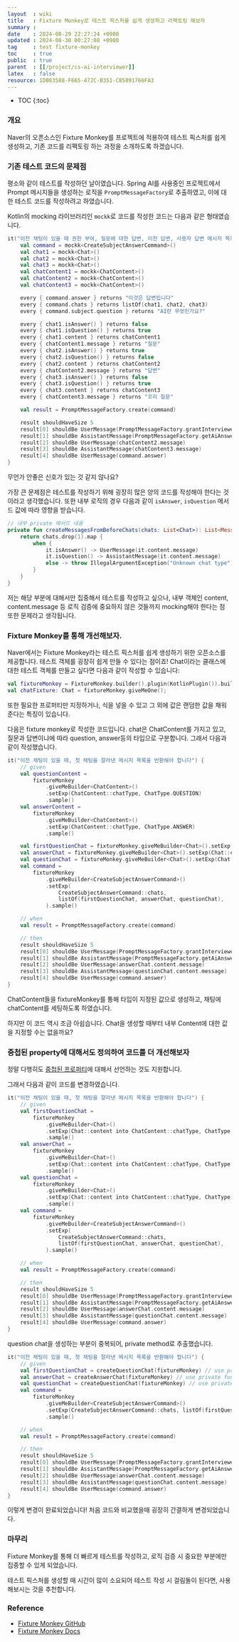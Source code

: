 ```yaml
---
layout  : wiki
title   : Fixture Monkey로 테스트 픽스처를 쉽게 생성하고 리팩토링 해보자 
summary : 
date    : 2024-08-29 22:27:24 +0900
updated : 2024-08-30 00:27:08 +0900
tag     : test fixture-monkey
toc     : true
public  : true
parent  : [[/project/cs-ai-interviewer]]
latex   : false
resource: 1D083588-F665-472C-B351-C85891766FA3
---
```

* TOC
{:toc}

### 개요

Naver의 오픈소스인 Fixture Monkey를 프로젝트에 적용하여 테스트 픽스처를 쉽게 생성하고, 기존 코드를 리팩토링 하는 과정을 소개하도록 하겠습니다.

### 기존 테스트 코드의 문제점

평소와 같이 테스트를 작성하던 날이였습니다. Spring AI를 사용중인 프로젝트에서 Prompt 메시지들을 생성하는 로직을 `PromptMessageFactory`로 추출하였고, 이에 대한 테스트 코드를 작성하려고 하였습니다.

Kotlin의 mocking 라이브러리인 `mockk`로 코드를 작성한 코드는 다음과 같은 형태였습니다.

```kotlin
it("이전 채팅이 있을 때 권한 부여, 질문에 대한 답변, 이전 답변, 사용자 답변 메시지 목록을 반환한다") {
	val command = mockk<CreateSubjectAnswerCommand>()
	val chat1 = mockk<Chat>()
	val chat2 = mockk<Chat>()
	val chat3 = mockk<Chat>()
	val chatContent1 = mockk<ChatContent>()
	val chatContent2 = mockk<ChatContent>()
	val chatContent3 = mockk<ChatContent>()

	every { command.answer } returns "이것은 답변입니다"
	every { command.chats } returns listOf(chat1, chat2, chat3)
	every { command.subject.question } returns "AI란 무엇인가요?"

	every { chat1.isAnswer() } returns false
	every { chat1.isQuestion() } returns true
	every { chat1.content } returns chatContent1
	every { chatContent1.message } returns "질문"
	every { chat2.isAnswer() } returns true
	every { chat2.isQuestion() } returns false
	every { chat2.content } returns chatContent2
	every { chatContent2.message } returns "답변"
	every { chat3.isAnswer() } returns false
	every { chat3.isQuestion() } returns true
	every { chat3.content } returns chatContent3
	every { chatContent3.message } returns "꼬리 질문"

	val result = PromptMessageFactory.create(command)

	result shouldHaveSize 5
	result[0] shouldBe UserMessage(PromptMessageFactory.grantInterviewerRoleMessage)
	result[1] shouldBe AssistantMessage(PromptMessageFactory.getAiAnswerContentFromQuestion(command.subject.question))
	result[2] shouldBe UserMessage(chatContent2.message)
	result[3] shouldBe AssistantMessage(chatContent3.message)
	result[4] shouldBe UserMessage(command.answer)
}

```

무언가 안좋은 신호가 있는 것 같지 않나요? 

가장 큰 문제점은 테스트를 작성하기 위해 굉장히 많은 양의 코드를 작성해야 한다는 것이라고 생각했습니다. 또한 내부 로직의 경우 다음과 같이 `isAnswer`, `isQuestion` 메서드 값에 따라 영향을 받습니다. 

```kotlin
// 내부 private 메서드 내용
private fun createMessagesFromBeforeChats(chats: List<Chat>): List<Message> {
	return chats.drop(1).map {
		when {
			it.isAnswer() -> UserMessage(it.content.message)
			it.isQuestion() -> AssistantMessage(it.content.message)
			else -> throw IllegalArgumentException("Unknown chat type")
		}
	}
}
```

저는 해당 부분에 대해서만 집중해서 테스트를 작성하고 싶으나, 내부 객체인 content, content.message 등 로직 검증에 중요하지 않은 것들까지 mocking해야 한다는 점 또한 문제라고 생각됩니다.

### Fixture Monkey를 통해 개선해보자.

Naver에서는 Fixture Monkey라는 테스트 픽스처를 쉽게 생성하기 위한 오픈소스를 제공합니다. 테스트 객체를 굉장히 쉽게 만들 수 있다는 점이죠! Chat이라는 클래스에 대한 테스트 객체를 만들고 싶다면 다음과 같이 작성할 수 있습니다:

```kotlin
val fixtureMonkey = FixtureMonkey.builder().plugin(KotlinPlugin()).build()
val chatFixture: Chat = fixtureMonkey.giveMeOne();
```

또한 필요한 프로퍼티만 지정하거나, 식을 넣을 수 있고 그 외에 값은 랜덤한 값을 채워준다는 특징이 있습니다.

다음은 fixture monkey로 작성한 코드입니다. chat은 ChatContent를 가지고 있고, 질문과 답변이냐에 따라 question, answer등의 타입으로 구분합니다. 그래서 다음과 같이 작성했습니다.

```kotlin
it("이전 채팅이 있을 때, 첫 채팅을 잘라낸 메시지 목록을 반환해야 합니다") {
	// given
	val questionContent =
		fixtureMonkey
			.giveMeBuilder<ChatContent>()
			.setExp(ChatContent::chatType, ChatType.QUESTION)
			.sample()
	val answerContent =
		fixtureMonkey
			.giveMeBuilder<ChatContent>()
			.setExp(ChatContent::chatType, ChatType.ANSWER)
			.sample()

	val firstQuestionChat = fixtureMonkey.giveMeBuilder<Chat>().setExp(Chat::content, questionContent).sample()
	val answerChat = fixtureMonkey.giveMeBuilder<Chat>().setExp(Chat::content, answerContent).sample()
	val questionChat = fixtureMonkey.giveMeBuilder<Chat>().setExp(Chat::content, questionContent).sample()
	val command =
		fixtureMonkey
			.giveMeBuilder<CreateSubjectAnswerCommand>()
			.setExp(
				CreateSubjectAnswerCommand::chats,
				listOf(firstQuestionChat, answerChat, questionChat),
			).sample()

	// when
	val result = PromptMessageFactory.create(command)

	// then
	result shouldHaveSize 5
	result[0] shouldBe UserMessage(PromptMessageFactory.grantInterviewerRoleMessage)
	result[1] shouldBe AssistantMessage(PromptMessageFactory.getAiAnswerContentFromQuestion(command.subject.question))
	result[2] shouldBe UserMessage(answerChat.content.message)
	result[3] shouldBe AssistantMessage(questionChat.content.message)
	result[4] shouldBe UserMessage(command.answer)
}

```

ChatContent들을 fixtureMonkey를 통해 타입이 지정된 값으로 생성하고, 채팅에 chatContent를 세팅하도록 하였습니다.

하지만 이 코드 역시 조금 아쉽습니다. Chat을 생성할 때부터 내부 Content에 대한 값을 지정할 수는 없을까요?

### 중첩된 property에 대해서도 정의하여 코드를 더 개선해보자

정말 다행히도 [중첩된 프로퍼티](https://naver.github.io/fixture-monkey/v1-0-0-kor/docs/plugins/kotlin-plugin/kotlin-exp/#%ec%a4%91%ec%b2%a9%eb%90%9c-%ed%94%84%eb%a1%9c%ed%8d%bc%ed%8b%b0%eb%a5%bc-%ec%b0%b8%ec%a1%b0)에 대해서 선언하는 것도 지원합니다.

그래서 다음과 같이 코드를 변경하였습니다.

```kotlin
it("이전 채팅이 있을 때, 첫 채팅을 잘라낸 메시지 목록을 반환해야 합니다") {
	// given
	val firstQuestionChat =
		fixtureMonkey
			.giveMeBuilder<Chat>()
			.setExp(Chat::content into ChatContent::chatType, ChatType.QUESTION)
			.sample()
	val answerChat =
		fixtureMonkey
			.giveMeBuilder<Chat>()
			.setExp(Chat::content into ChatContent::chatType, ChatType.ANSWER)
			.sample()
	val questionChat =
		fixtureMonkey
			.giveMeBuilder<Chat>()
			.setExp(Chat::content into ChatContent::chatType, ChatType.QUESTION)
			.sample()
	val command =
		fixtureMonkey
			.giveMeBuilder<CreateSubjectAnswerCommand>()
			.setExp(
				CreateSubjectAnswerCommand::chats,
				listOf(firstQuestionChat, answerChat, questionChat),
			).sample()

	// when
	val result = PromptMessageFactory.create(command)

	// then
	result shouldHaveSize 5
	result[0] shouldBe UserMessage(PromptMessageFactory.grantInterviewerRoleMessage)
	result[1] shouldBe AssistantMessage(PromptMessageFactory.getAiAnswerContentFromQuestion(command.subject.question))
	result[2] shouldBe UserMessage(answerChat.content.message)
	result[3] shouldBe AssistantMessage(questionChat.content.message)
	result[4] shouldBe UserMessage(command.answer)
}
```

question chat을 생성하는 부분이 중복되어, private method로 추출했습니다.

```kotlin
it("이전 채팅이 있을 때, 첫 채팅을 잘라낸 메시지 목록을 반환해야 합니다") {
	// given
	val firstQuestionChat = createQuestionChat(fixtureMonkey) // use private function
	val answerChat = createAnswerChat(fixtureMonkey) // use private function
	val questionChat = createQuestionChat(fixtureMonkey) // use private function
	val command =
		fixtureMonkey
			.giveMeBuilder<CreateSubjectAnswerCommand>()
			.setExp(CreateSubjectAnswerCommand::chats, listOf(firstQuestionChat, answerChat, questionChat))
			.sample()

	// when
	val result = PromptMessageFactory.create(command)

	// then
	result shouldHaveSize 5
	result[0] shouldBe UserMessage(PromptMessageFactory.grantInterviewerRoleMessage)
	result[1] shouldBe AssistantMessage(PromptMessageFactory.getAiAnswerContentFromQuestion(command.subject.question))
	result[2] shouldBe UserMessage(answerChat.content.message)
	result[3] shouldBe AssistantMessage(questionChat.content.message)
	result[4] shouldBe UserMessage(command.answer)
}

```

이렇게 변경이 완료되었습니다! 처음 코드와 비교했을때 굉장히 간결하게 변경되었습니다.

### 마무리

Fixture Monkey를 통해 더 빠르게 테스트를 작성하고, 로직 검증 시 중요한 부분에만 집중할 수 있게 되었습니다.

테스트 픽스처를 생성할 때 시간이 많이 소요되어 테스트 작성 시 걸림돌이 된다면, 사용해보시는 것을 추천합니다.

### Reference

- [Fixture Monkey GitHub](https://github.com/naver/fixture-monkey)
- [Fixture Monkey Docs](https://naver.github.io/fixture-monkey)
	

